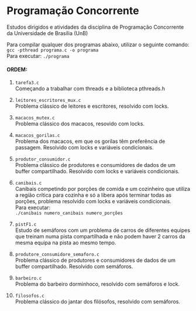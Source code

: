 # Programação Concorrente

Estudos dirigidos e atividades da disciplina de Programação Concorrente da Universidade de Brasília (UnB)

Para compilar qualquer dos programas abaixo, utilizar o seguinte comando: <br>
```gcc -pthread programa.c -o programa``` <br>
Para executar: ```./programa```

#### ORDEM:

1. ```tarefa3.c``` <br>
Começando a trabalhar com threads e a biblioteca pthreads.h

2. ```leitores_escritores_mux.c``` <br>
Problema clássico de leitores e escritores, resolvido com locks.

3. ```macacos_mutex.c``` <br>
Problema clássico dos macacos, resovido com locks.

4. ```macacos_gorilas.c``` <br>
Problema dos macacos, em que os gorilas têm preferência de passagem. Resolvido com locks e variáveis condicionais.

5. ```produtor_consumidor.c``` <br>
Problema clássico de produtores e consumidores de dados de um buffer compartilhado. Resolvido com locks e variáveis condicionais.

6. ```canibais.c``` <br>
Canibais competindo por porções de comida e um cozinheiro que utiliza a região crítica para cozinha e só a libera após terminar todas as porções, problema resolvido com locks e variáveis condicionais. <br>
Para executar: <br>
```./canibais numero_canibais numero_porções```

7. ```pistF1.c``` <br>
Estudo de semáforos com um problema de carros de diferentes equipes que treinam numa pista compartilhada e não podem haver 2 carros da mesma equipa na pista ao mesmo tempo.

8. ```produtore_consumidore_semaforo.c``` <br>
Problema clássico de produtores e consumidores de dados de um buffer compartilhado. Resolvido com semáforos.

9. ```barbeiro.c``` <br>
Problema do barbeiro dorminhoco, resolvido com semáforos e lock.

10. ```filosofos.c``` <br>
Problema clássico do jantar dos filósofos, resolvido com semáforos.